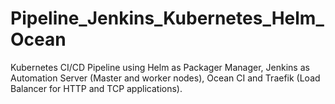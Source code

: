 # Pipeline_Jenkins_Kubernetes_Helm_Ocean
Kubernetes CI/CD Pipeline using Helm as Packager Manager, Jenkins as Automation Server (Master and worker nodes), Ocean CI and Traefik (Load Balancer for HTTP and TCP applications).
